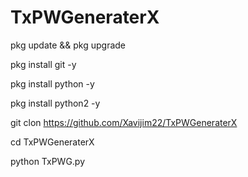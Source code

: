 # TxPWGeneraterX
pkg update && pkg upgrade

pkg install git -y

pkg install python -y

pkg install python2 -y

git clon https://github.com/Xavijim22/TxPWGeneraterX

cd TxPWGeneraterX

python TxPWG.py
